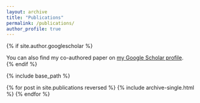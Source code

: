 ```yaml
---
layout: archive
title: "Publications"
permalink: /publications/
author_profile: true
---
```


{% if site.author.googlescholar %}
  <div class="wordwrap">You can also find my co-authored paper on <a href="https://scholar.google.com/citations?user=2zWejroAAAAJ&hl=zh-CN">my Google Scholar profile</a>.</div>
{% endif %}

{% include base_path %}

{% for post in site.publications reversed %}
  {% include archive-single.html %}
{% endfor %}
